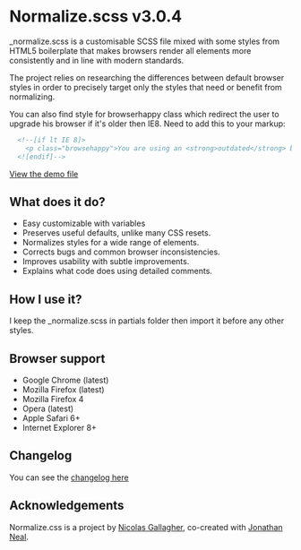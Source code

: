 # Normalize.scss v3.0.4

_normalize.scss is a customisable SCSS file mixed with some styles from HTML5
boilerplate that makes browsers render all elements more consistently and in
line with modern standards.

The project relies on researching the differences between default browser
styles in order to precisely target only the styles that need or benefit from
normalizing.

You can also find style for browserhappy class which redirect the user to
upgrade his browser if it's older then IE8. Need to add this to your markup:

```html
  <!--[if lt IE 8]>
    <p class="browsehappy">You are using an <strong>outdated</strong> browser. Please <a href="http://browsehappy.com/">upgrade your browser</a> to improve your experience.</p>
  <![endif]-->
```

[View the demo file](http://mariusmateoc.github.io/normalize.scss/index.html)


## What does it do?

* Easy customizable with variables
* Preserves useful defaults, unlike many CSS resets.
* Normalizes styles for a wide range of elements.
* Corrects bugs and common browser inconsistencies.
* Improves usability with subtle improvements.
* Explains what code does using detailed comments.


## How I use it?

I keep the _normalize.scss in partials folder then import it before any
other styles.

## Browser support

* Google Chrome (latest)
* Mozilla Firefox (latest)
* Mozilla Firefox 4
* Opera (latest)
* Apple Safari 6+
* Internet Explorer 8+


## Changelog

You can see the [changelog here](https://github.com/necolas/normalize.css/blob/3.0.1/CHANGELOG.md)


## Acknowledgements

Normalize.css is a project by [Nicolas Gallagher](https://github.com/necolas),
co-created with [Jonathan Neal](https://github.com/jonathantneal).
